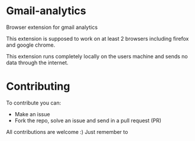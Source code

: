 # Gmail-analytics

Browser extension for gmail analytics

This extension is supposed to work on at least 2 browsers including firefox and google chrome.

This extension runs completely locally on the users machine and sends no data through the internet.

# Contributing

To contribute you can:

- Make an issue
- Fork the repo, solve an issue and send in a pull request (PR)

All contributions are welcome :) Just remember to
